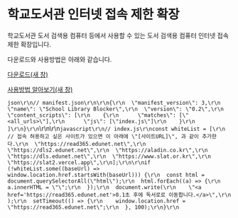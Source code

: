 # 학교도서관 인터넷 접속 제한 확장

학교도서관 도서 검색용 컴퓨터 등에서 사용할 수 있는 도서 검색용 컴퓨터 인터넷 접속 제한 확장입니다.

다운로드와 사용방법은 아래와 같습니다.


[다운로드(새 창)](https://drive.google.com/file/d/1r-TKmMdX71RPvaCrB3YMY-cE2weHAdrI/view?usp=drive_link)

[사용방법 알아보기(새 창)](https://blog.naver.com/freebird_han/223400130467)

```json\r\n// manifest.json\r\n\r\n{\r\n  \"manifest_version\": 3,\r\n  \"name\": \"School Library Blocker\",\r\n  \"version\": \"0.2\",\r\n  \"content_scripts\": [\r\n    {\r\n      \"matches\": [\"<all_urls>\"],\r\n      \"js\": [\"index.js\"]\r\n    }\r\n  ]\r\n}\r\n```\r\n\r\n```javascript\r\n// index.js\r\nconst whiteList = [\r\n  // 접속 허용하고 싶은 사이트가 있으면 이 아래에 \"[사이트URL]\", 과 같이 추가한다.\r\n  \"https://read365.edunet.net\",\r\n  \"https://dls2.edunet.net\",\r\n  \"https://aladin.co.kr\",\r\n  \"https://dls.edunet.net\",\r\n  \"https://www.slat.or.kr\",\r\n  \"https://slat2.vercel.app\",\r\n];\r\n\r\nif (!whiteList.some((baseUrl) => window.location.href.startsWith(baseUrl))) {\r\n  const html = document.querySelectorAll(\"html\");\r\n  html.forEach((a) => {\r\n    a.innerHTML = \"\";\r\n  });\r\n  document.write(\r\n    \"<a href='https://read365.edunet.net'>0.1초 후에 독서로로 이동합니다.</a>\",\r\n  );\r\n  setTimeout(() => {\r\n    window.location.href = \"https://read365.edunet.net\";\r\n  }, 100);\r\n}\r\n```